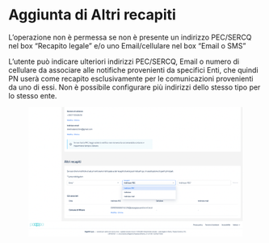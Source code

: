 # Aggiunta di Altri recapiti

L’operazione non è permessa se non è presente un indirizzo PEC/SERCQ nel box “Recapito legale” e/o uno Email/cellulare nel box “Email o SMS”

L’utente può indicare ulteriori indirizzi PEC/SERCQ, Email o numero di cellulare da associare alle notifiche provenienti da specifici Enti, che quindi PN userà come recapito esclusivamente per le comunicazioni provenienti da uno di essi. Non è possibile configurare più indirizzi dello stesso tipo per lo stesso ente.

<figure><img src="../../../../.gitbook/assets/image (59).png" alt=""><figcaption></figcaption></figure>

